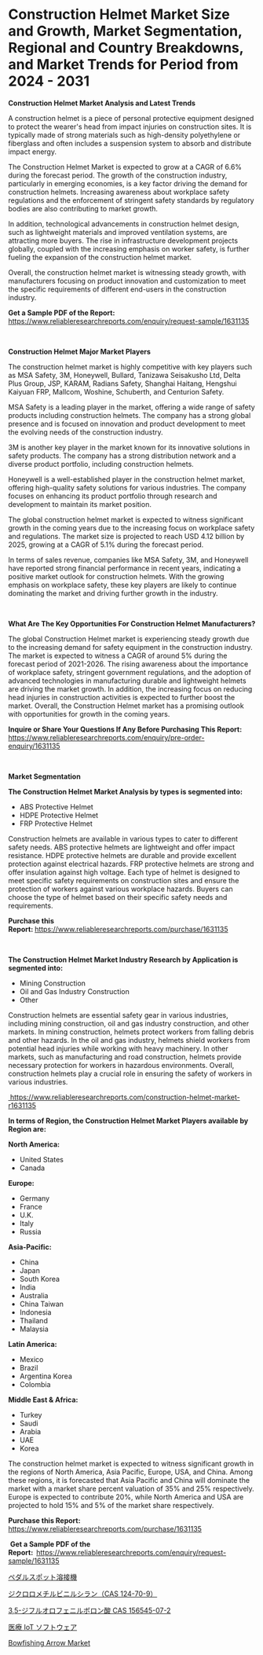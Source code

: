 <p><h1>Construction Helmet Market Size and Growth, Market Segmentation, Regional and Country Breakdowns, and Market Trends for Period from 2024 -  2031</h1></p><p><strong>Construction Helmet Market Analysis and Latest Trends</strong></p>
<p><p>A construction helmet is a piece of personal protective equipment designed to protect the wearer's head from impact injuries on construction sites. It is typically made of strong materials such as high-density polyethylene or fiberglass and often includes a suspension system to absorb and distribute impact energy.</p><p>The Construction Helmet Market is expected to grow at a CAGR of 6.6% during the forecast period. The growth of the construction industry, particularly in emerging economies, is a key factor driving the demand for construction helmets. Increasing awareness about workplace safety regulations and the enforcement of stringent safety standards by regulatory bodies are also contributing to market growth.</p><p>In addition, technological advancements in construction helmet design, such as lightweight materials and improved ventilation systems, are attracting more buyers. The rise in infrastructure development projects globally, coupled with the increasing emphasis on worker safety, is further fueling the expansion of the construction helmet market.</p><p>Overall, the construction helmet market is witnessing steady growth, with manufacturers focusing on product innovation and customization to meet the specific requirements of different end-users in the construction industry.</p></p>
<p><strong>Get a Sample PDF of the Report:&nbsp;</strong> <a href="https://www.reliableresearchreports.com/enquiry/request-sample/1631135">https://www.reliableresearchreports.com/enquiry/request-sample/1631135</a></p>
<p>&nbsp;</p>
<p><strong>Construction Helmet Major Market Players</strong></p>
<p><p>The construction helmet market is highly competitive with key players such as MSA Safety, 3M, Honeywell, Bullard, Tanizawa Seisakusho Ltd, Delta Plus Group, JSP, KARAM, Radians Safety, Shanghai Haitang, Hengshui Kaiyuan FRP, Mallcom, Woshine, Schuberth, and Centurion Safety.</p><p>MSA Safety is a leading player in the market, offering a wide range of safety products including construction helmets. The company has a strong global presence and is focused on innovation and product development to meet the evolving needs of the construction industry.</p><p>3M is another key player in the market known for its innovative solutions in safety products. The company has a strong distribution network and a diverse product portfolio, including construction helmets.</p><p>Honeywell is a well-established player in the construction helmet market, offering high-quality safety solutions for various industries. The company focuses on enhancing its product portfolio through research and development to maintain its market position.</p><p>The global construction helmet market is expected to witness significant growth in the coming years due to the increasing focus on workplace safety and regulations. The market size is projected to reach USD 4.12 billion by 2025, growing at a CAGR of 5.1% during the forecast period.</p><p>In terms of sales revenue, companies like MSA Safety, 3M, and Honeywell have reported strong financial performance in recent years, indicating a positive market outlook for construction helmets. With the growing emphasis on workplace safety, these key players are likely to continue dominating the market and driving further growth in the industry.</p></p>
<p>&nbsp;</p>
<p><strong>What Are The Key Opportunities For Construction Helmet Manufacturers?</strong></p>
<p><p>The global Construction Helmet market is experiencing steady growth due to the increasing demand for safety equipment in the construction industry. The market is expected to witness a CAGR of around 5% during the forecast period of 2021-2026. The rising awareness about the importance of workplace safety, stringent government regulations, and the adoption of advanced technologies in manufacturing durable and lightweight helmets are driving the market growth. In addition, the increasing focus on reducing head injuries in construction activities is expected to further boost the market. Overall, the Construction Helmet market has a promising outlook with opportunities for growth in the coming years.</p></p>
<p><strong>Inquire or Share Your Questions If Any Before Purchasing This Report:</strong> <a href="https://www.reliableresearchreports.com/enquiry/pre-order-enquiry/1631135">https://www.reliableresearchreports.com/enquiry/pre-order-enquiry/1631135</a></p>
<p>&nbsp;</p>
<p><strong>Market Segmentation</strong></p>
<p><strong>The Construction Helmet Market Analysis by types is segmented into:</strong></p>
<p><ul><li>ABS Protective Helmet</li><li>HDPE Protective Helmet</li><li>FRP Protective Helmet</li></ul></p>
<p><p>Construction helmets are available in various types to cater to different safety needs. ABS protective helmets are lightweight and offer impact resistance. HDPE protective helmets are durable and provide excellent protection against electrical hazards. FRP protective helmets are strong and offer insulation against high voltage. Each type of helmet is designed to meet specific safety requirements on construction sites and ensure the protection of workers against various workplace hazards. Buyers can choose the type of helmet based on their specific safety needs and requirements.</p></p>
<p><strong>Purchase this Report:&nbsp;</strong><a href="https://www.reliableresearchreports.com/purchase/1631135">https://www.reliableresearchreports.com/purchase/1631135</a></p>
<p>&nbsp;</p>
<p><strong>The Construction Helmet Market Industry Research by Application is segmented into:</strong></p>
<p><ul><li>Mining Construction</li><li>Oil and Gas Industry Construction</li><li>Other</li></ul></p>
<p><p>Construction helmets are essential safety gear in various industries, including mining construction, oil and gas industry construction, and other markets. In mining construction, helmets protect workers from falling debris and other hazards. In the oil and gas industry, helmets shield workers from potential head injuries while working with heavy machinery. In other markets, such as manufacturing and road construction, helmets provide necessary protection for workers in hazardous environments. Overall, construction helmets play a crucial role in ensuring the safety of workers in various industries.</p></p>
<p><a href="https://www.reliableresearchreports.com/construction-helmet-market-r1631135">&nbsp;https://www.reliableresearchreports.com/construction-helmet-market-r1631135</a></p>
<p><strong>In terms of Region, the Construction Helmet Market Players available by Region are:</strong></p>
<p>
    <p> <strong> North America: </strong>
        <ul>
            <li>United States</li>
            <li>Canada</li>
        </ul>
        </p> 
    <p> <strong> Europe: </strong>
        <ul>
            <li>Germany</li>
            <li>France</li>
            <li>U.K.</li>
            <li>Italy</li>
            <li>Russia</li>
        </ul>
        </p> 
    <p> <strong> Asia-Pacific: </strong>
        <ul>
            <li>China</li>
            <li>Japan</li>
            <li>South Korea</li>
            <li>India</li>
            <li>Australia</li>
            <li>China Taiwan</li>
            <li>Indonesia</li>
            <li>Thailand</li>
            <li>Malaysia</li>
        </ul>
        </p> 
    <p> <strong> Latin America: </strong>
        <ul>
            <li>Mexico</li>
            <li>Brazil</li>
            <li>Argentina Korea</li>
            <li>Colombia</li>
        </ul>
        </p> 
    <p> <strong> Middle East & Africa: </strong>
        <ul>
            <li>Turkey</li>
            <li>Saudi</li>
            <li>Arabia</li>
            <li>UAE</li>
            <li>Korea</li>
        </ul>
    </p>
    </p>
<p><p>The construction helmet market is expected to witness significant growth in the regions of North America, Asia Pacific, Europe, USA, and China. Among these regions, it is forecasted that Asia Pacific and China will dominate the market with a market share percent valuation of 35% and 25% respectively. Europe is expected to contribute 20%, while North America and USA are projected to hold 15% and 5% of the market share respectively.</p></p>
<p><strong>Purchase this Report: </strong><a href="https://www.reliableresearchreports.com/purchase/1631135">https://www.reliableresearchreports.com/purchase/1631135</a></p>
<p>&nbsp;<strong>Get a Sample PDF of the Report:&nbsp;&nbsp;</strong><a href="https://www.reliableresearchreports.com/enquiry/request-sample/1631135">https://www.reliableresearchreports.com/enquiry/request-sample/1631135</a></p>
<p><strong></strong></p>
<p><p><a href="https://medium.com/@bobbieratke2023/%E6%AC%A1%E3%81%AE%E6%96%87%E3%82%92%E6%97%A5%E6%9C%AC%E8%AA%9E%E3%81%AB%E7%BF%BB%E8%A8%B3%E3%81%97%E3%81%A6%E3%81%8F%E3%81%A0%E3%81%95%E3%81%84-%E5%9C%B0%E7%90%83%E8%A6%8F%E6%A8%A1%E3%81%AE%E3%83%9A%E3%83%80%E3%83%AB%E3%82%B9%E3%83%9D%E3%83%83%E3%83%88%E6%BA%B6%E6%8E%A5%E6%A9%9F%E5%B8%82%E5%A0%B4%E3%81%AE%E7%8A%B6%E6%B3%81-2024%E5%B9%B4-2031%E5%B9%B4-%E3%81%8A%E3%82%88%E3%81%B3%E5%9C%B0%E5%9F%9F-%E8%A3%BD%E5%93%81-%E3%82%A8%E3%83%B3%E3%83%89%E3%83%A6%E3%83%BC%E3%82%B9%E5%88%A5%E3%81%AE%E4%BA%88%E6%B8%AC-afa9af31abe7">ペダルスポット溶接機</a></p><p><a href="https://github.com/LuzHills1972/Market-Research-Report-List-1/blob/main/5084635143104.md">ジクロロメチルビニルシラン（CAS 124-70-9）</a></p><p><a href="https://github.com/kegley4963/Market-Research-Report-List-1/blob/main/2192028143103.md">3,5-ジフルオロフェニルボロン酸 CAS 156545-07-2</a></p><p><a href="https://medium.com/@cierrahayes94/%E5%8C%BB%E7%99%82iot%E3%82%BD%E3%83%95%E3%83%88%E3%82%A6%E3%82%A7%E3%82%A2%E7%94%A3%E6%A5%AD%E3%81%AE%E5%88%86%E6%9E%90%E3%83%AC%E3%83%9D%E3%83%BC%E3%83%88-%E3%82%A2%E3%83%97%E3%83%AA%E3%82%B1%E3%83%BC%E3%82%B7%E3%83%A7%E3%83%B3-%E5%9C%B0%E5%9F%9F-%E7%AB%B6%E4%BA%89%E6%88%A6%E7%95%A5-2024%E5%B9%B4-2031%E5%B9%B4-%E3%81%AB%E3%81%8A%E3%81%91%E3%82%8B%E5%B8%82%E5%A0%B4%E8%A6%8F%E6%A8%A1-%E3%82%B7%E3%82%A7%E3%82%A2-%E3%83%88%E3%83%AC%E3%83%B3%E3%83%89-c25b410fad2e">医療 IoT ソフトウェア</a></p><p><a href="https://github.com/nusratjahan12006/Market-Research-Report-List-1/blob/main/bowfishing-arrow-market.md">Bowfishing Arrow Market</a></p></p>
